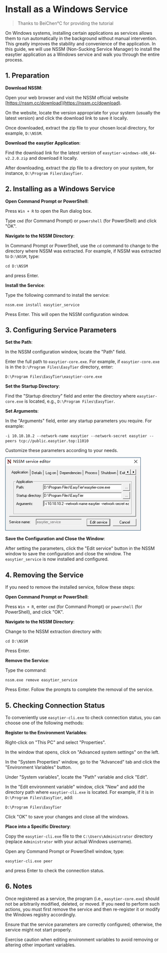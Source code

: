 # Install as a Windows Service

> Thanks to BeiChen℃ for providing the tutorial

On Windows systems, installing certain applications as services allows them to run automatically in the background without manual intervention. This greatly improves the stability and convenience of the application. In this guide, we will use NSSM (Non-Sucking Service Manager) to install the easytier application as a Windows service and walk you through the entire process.

## 1. Preparation

**Download NSSM**:

Open your web browser and visit the NSSM official website [https://nssm.cc/download](https://nssm.cc/download).

On the website, locate the version appropriate for your system (usually the latest version) and click the download link to save it locally.

Once downloaded, extract the zip file to your chosen local directory, for example, `D:\NSSM`.

**Download the easytier Application**:

Find the download link for the latest version of `easytier-windows-x86_64-v2.2.0.zip` and download it locally.

After downloading, extract the zip file to a directory on your system, for instance, `D:\Program Files\EasyTier`.

## 2. Installing as a Windows Service

**Open Command Prompt or PowerShell**:

Press `Win + R` to open the Run dialog box.

Type `cmd` (for Command Prompt) or `powershell` (for PowerShell) and click "OK".

**Navigate to the NSSM Directory**:

In Command Prompt or PowerShell, use the `cd` command to change to the directory where NSSM was extracted. For example, if NSSM was extracted to `D:\NSSM`, type:

```
cd D:\NSSM
```

and press Enter.

**Install the Service**:

Type the following command to install the service:

```
nssm.exe install easytier_service
```

Press Enter. This will open the NSSM configuration window.

## 3. Configuring Service Parameters

**Set the Path**:

In the NSSM configuration window, locate the "Path" field.

Enter the full path to `easytier-core.exe`. For example, if `easytier-core.exe` is in the `D:\Program Files\EasyTier` directory, enter:

```
D:\Program Files\EasyTier\easytier-core.exe
```

**Set the Startup Directory**:

Find the "Startup directory" field and enter the directory where `easytier-core.exe` is located, e.g., `D:\Program Files\EasyTier`.

**Set Arguments**:

In the "Arguments" field, enter any startup parameters you require. For example:

```
-i 10.10.10.2 --network-name easytier --network-secret easytier --peers tcp://public.easytier.top:11010
```

Customize these parameters according to your needs.

![easytier nssm](/assets/win-service.png)

**Save the Configuration and Close the Window**:

After setting the parameters, click the "Edit service" button in the NSSM window to save the configuration and close the window. The `easytier_service` is now installed and configured.

## 4. Removing the Service

If you need to remove the installed service, follow these steps:

**Open Command Prompt or PowerShell**:

Press `Win + R`, enter `cmd` (for Command Prompt) or `powershell` (for PowerShell), and click "OK".

**Navigate to the NSSM Directory**:

Change to the NSSM extraction directory with:

```
cd D:\NSSM
```

Press Enter.

**Remove the Service**:

Type the command:

```
nssm.exe remove easytier_service
```

Press Enter. Follow the prompts to complete the removal of the service.

## 5. Checking Connection Status

To conveniently use `easytier-cli.exe` to check connection status, you can choose one of the following methods:

**Register to the Environment Variables**:

Right-click on "This PC" and select "Properties".

In the window that opens, click on "Advanced system settings" on the left.

In the "System Properties" window, go to the "Advanced" tab and click the "Environment Variables" button.

Under "System variables", locate the "Path" variable and click "Edit".

In the "Edit environment variable" window, click "New" and add the directory path where `easytier-cli.exe` is located. For example, if it is in `D:\Program Files\EasyTier`, add:

```
D:\Program Files\EasyTier
```

Click "OK" to save your changes and close all the windows.

**Place into a Specific Directory**:

Copy the `easytier-cli.exe` file to the `C:\Users\Administrator` directory (replace `Administrator` with your actual Windows username).

Open any Command Prompt or PowerShell window, type:

```
easytier-cli.exe peer
```

and press Enter to check the connection status.

## 6. Notes

Once registered as a service, the program (i.e., `easytier-core.exe`) should not be arbitrarily modified, deleted, or moved. If you need to perform such actions, you must first remove the service and then re-register it or modify the Windows registry accordingly.

Ensure that the service parameters are correctly configured; otherwise, the service might not start properly.

Exercise caution when editing environment variables to avoid removing or altering other important variables.
